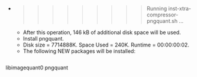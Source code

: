* >>>>>>>>> Running inst-xtra-compressor-pngquant.sh ...
  * After this operation, 146 kB of additional disk space will be used.
  * Install pngquant.
  * Disk size = 7714888K. Space Used = 240K. Runtime = 00:00:00:02.
  * The following NEW packages will be installed:
  ```bash
libimagequant0 pngquant
  ```
